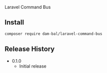 Laravel Command Bus

## Install

```sh
composer require dam-bal/laravel-command-bus
```

## Release History

* 0.1.0
    * Initial release
